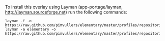 To install this overlay using Layman (app-portage/layman, http://layman.sourceforge.net) run the following commands:

    layman -f -o https://raw.github.com/pimvullers/elementary/master/profiles/repositories.xml
    layman -a elementary -o https://raw.github.com/pimvullers/elementary/master/profiles/repositories.xml
